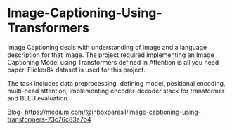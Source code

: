 # Image-Captioning-Using-Transformers
Image Captioning deals with understanding of image and a language description for that image. The project required implementing an Image Captioning Model using Transformers defined in Attention is all you need paper. Flicker8k dataset is used for this project.

The task includes data preprocessing, defining model, positional encoding, multi-head attention, implementing encoder-decoder stack for transformer and BLEU evaluation.

Blog- https://medium.com/@inboxparas1/image-captioning-using-transformers-73c76c83a7b4
